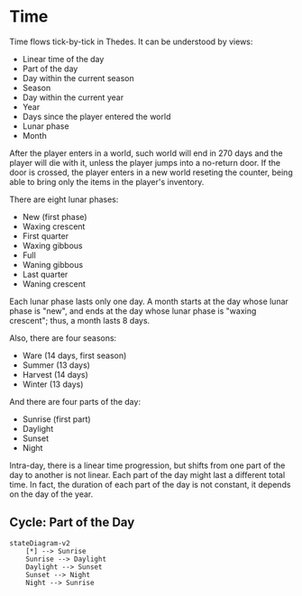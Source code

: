 # Time

Time flows tick-by-tick in Thedes. It can be understood by views:
- Linear time of the day
- Part of the day
- Day within the current season
- Season
- Day within the current year
- Year
- Days since the player entered the world
- Lunar phase
- Month

After the player enters in a world, such world will end in 270 days
and the player will die with it, unless the player jumps into a no-return door.
If the door is crossed, the player enters in a new world reseting the counter,
being able to bring only the items in the player's inventory.

There are eight lunar phases:
- New (first phase)
- Waxing crescent
- First quarter
- Waxing gibbous
- Full
- Waning gibbous
- Last quarter
- Waning crescent

Each lunar phase lasts only one day.
A month starts at the day whose lunar phase is "new",
and ends at the day whose lunar phase is "waxing crescent";
thus, a month lasts 8 days.

Also, there are four seasons:
- Ware (14 days, first season)
- Summer (13 days)
- Harvest (14 days)
- Winter (13 days)

And there are four parts of the day:
- Sunrise (first part)
- Daylight
- Sunset
- Night

Intra-day, there is a linear time progression, but shifts from one part of the
day to another is not linear.
Each part of the day might last a different total time.
In fact, the duration of each part of the day is not constant,
it depends on the day of the year.

## Cycle: Part of the Day

```mermaid
stateDiagram-v2
    [*] --> Sunrise
    Sunrise --> Daylight
    Daylight --> Sunset
    Sunset --> Night
    Night --> Sunrise
```
